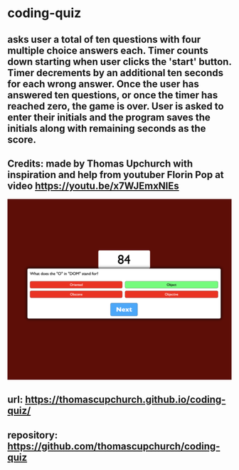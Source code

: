 # coding-quiz

## asks user a total of ten questions with four multiple choice answers each. Timer counts down starting when user clicks the 'start' button. Timer decrements by an additional ten seconds for each wrong answer. Once the user has answered ten questions, or once the timer has reached zero, the game is over. User is asked to enter their initials and the program saves the initials along with remaining seconds as the score. 


## Credits: made by Thomas Upchurch with inspiration and help from youtuber Florin Pop at video https://youtu.be/x7WJEmxNlEs


!["shot of quiz in action"](assets/screenshot.png)


## url: https://thomascupchurch.github.io/coding-quiz/

## repository: https://github.com/thomascupchurch/coding-quiz